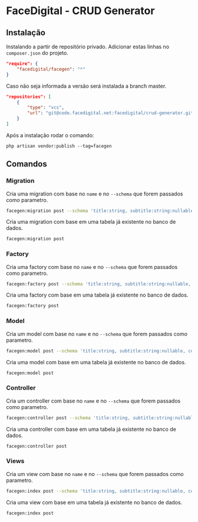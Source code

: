 # FaceDigital - CRUD Generator

## Instalação
Instalando a partir de repositório privado. Adicionar estas linhas no `composer.json` do projeto.

```json
"require": {
    "facedigital/facegen": "*"
}
```
Caso não seja informada a versão será instalada a branch master.

```json
"repositories": [
    {
        "type": "vcs",
        "url": "git@code.facedigital.net:facedigital/crud-generator.git"
    }
]
```

Após a instalação rodar o comando:

`php artisan vendor:publish --tag=facegen`

## Comandos

### Migration

Cria uma migration com base no `name` e no `--schema` que forem passados como parametro.

```bash
facegen:migration post --schema 'title:string, subtitle:string:nullable, content:text'
```

Cria uma migration com base em uma tabela já existente no banco de dados.

```bash
facegen:migration post
```

### Factory

Cria uma factory com base no `name` e no `--schema` que forem passados como parametro.

```bash
facegen:factory post --schema 'title:string, subtitle:string:nullable, content:text'
```

Cria uma factory com base em uma tabela já existente no banco de dados.

```bash
facegen:factory post
```

### Model

Cria um model com base no `name` e no `--schema` que forem passados como parametro.

```bash
facegen:model post --schema 'title:string, subtitle:string:nullable, content:text'
```

Cria uma model com base em uma tabela já existente no banco de dados.

```bash
facegen:model post
```

### Controller

Cria um controller com base no `name` e no `--schema` que forem passados como parametro.

```bash
facegen:controller post --schema 'title:string, subtitle:string:nullable, content:text'
```

Cria uma controller com base em uma tabela já existente no banco de dados.

```bash
facegen:controller post
```

### Views

Cria um view com base no `name` e no `--schema` que forem passados como parametro.

```bash
facegen:index post --schema 'title:string, subtitle:string:nullable, content:text'
```

Cria uma view com base em uma tabela já existente no banco de dados.

```bash
facegen:index post
```
